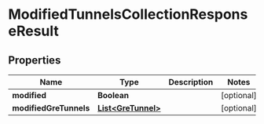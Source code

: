# ModifiedTunnelsCollectionResponseResult

## Properties
Name | Type | Description | Notes
------------ | ------------- | ------------- | -------------
**modified** | **Boolean** |  |  [optional]
**modifiedGreTunnels** | [**List&lt;GreTunnel&gt;**](GreTunnel.md) |  |  [optional]

